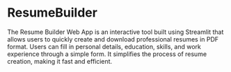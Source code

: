 # ResumeBuilder
The Resume Builder Web App is an interactive tool built using Streamlit that allows users to quickly create and download professional resumes in PDF format. Users can fill in personal details, education, skills, and work experience through a simple form. It simplifies the process of resume creation, making it fast and efficient.


